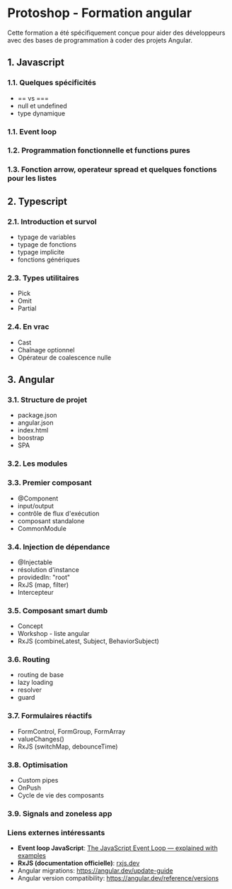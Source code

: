 # Protoshop - Formation angular

Cette formation a été spécifiquement conçue pour aider des développeurs avec des bases de programmation à coder des projets Angular.

## 1. Javascript

### 1.1. Quelques spécificités

- == vs ===
- null et undefined
- type dynamique

### 1.1. Event loop

### 1.2. Programmation fonctionnelle et functions pures

### 1.3. Fonction arrow, operateur spread et quelques fonctions pour les listes

## 2. Typescript

### 2.1. Introduction et survol

- typage de variables
- typage de fonctions
- typage implicite
- fonctions génériques

### 2.3. Types utilitaires

- Pick
- Omit
- Partial

### 2.4. En vrac

- Cast
- Chaînage optionnel
- Opérateur de coalescence nulle

## 3. Angular

### 3.1. Structure de projet

- package.json
- angular.json
- index.html
- boostrap
- SPA

### 3.2. Les modules

### 3.3. Premier composant

- @Component
- input/output
- contrôle de flux d'exécution
- composant standalone
- CommonModule

### 3.4. Injection de dépendance

- @Injectable
- résolution d'instance
- providedIn: "root"
- RxJS (map, filter)
- Intercepteur

### 3.5. Composant smart dumb

- Concept
- Workshop - liste angular
- RxJS (combineLatest, Subject, BehaviorSubject)

### 3.6. Routing

- routing de base
- lazy loading
- resolver
- guard

### 3.7. Formulaires réactifs

- FormControl, FormGroup, FormArray
- valueChanges()
- RxJS (switchMap, debounceTime)

### 3.8. Optimisation

- Custom pipes
- OnPush
- Cycle de vie des composants

### 3.9. Signals and zoneless app

### Liens externes intéressants

- **Event loop JavaScript**: [The JavaScript Event Loop — explained with examples](https://medium.com/@ignatovich.dm/the-javascript-event-loop-explained-with-examples-d8f7ddf0861d 'Article Medium : Event Loop JS')
- **RxJS (documentation officielle)**: [rxjs.dev](https://rxjs.dev 'Documentation officielle RxJS')
- Angular migrations: https://angular.dev/update-guide
- Angular version compatibility: https://angular.dev/reference/versions

